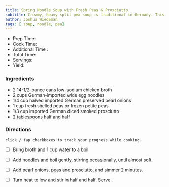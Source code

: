 ```yaml
---
title: Spring Noodle Soup with Fresh Peas & Prosciutto
subtitle: Creamy, heavy split pea soup is traditional in Germany. This modern take is a much lighter, more healthful version, with lean German-imported smoked prosciutto, which is available diced, as well as fresh spring peas. It would be an appropriate Abendbrot meal, along with some hearty German bread or a thin cheese sandwich.
author: Joshua Wiedeman
tags: [ soup, noodle, pea]
---
```


- Prep Time:
- Cook Time: 
- Additional Time : 
- Total Time: 
- Servings:
- Yield: 


### Ingredients

- 2 14-1/2-ounce cans low-sodium chicken broth
- 2 cups German-imported wide egg noodles
- 1/4 cup halved imported German preserved pearl onions
- 1 cup fresh shelled peas or frozen petite peas
- 1/3 cup imported German diced smoked prosciutto
- 2 tablespoons half and half



### Directions
`click / tap checkboxes to track your progress while cooking.`

- [ ] Bring broth and 1 cup water to a boil. 
- [ ] Add noodles and boil gently, stirring occasionally, until almost soft.
- [ ] Add pearl onions, peas and prosciutto, and simmer 2 minutes.
- [ ] Turn heat to low and stir in half and half. Serve.



